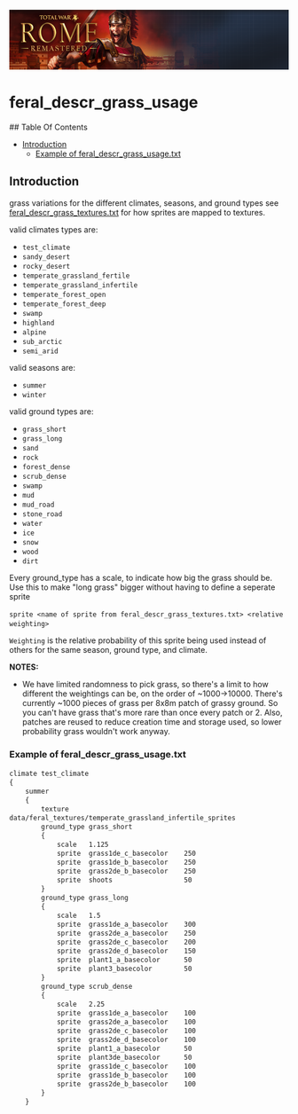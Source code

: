 ![Workshop_header_template](/Workshop_header_template.png)
# feral_descr_grass_usage

## Table Of Contents

* [Introduction](#introduction)
	 * [Example of feral_descr_grass_usage.txt](#example-of-feral_descr_grass_usagetxt)

## Introduction

grass variations for the different climates, seasons, and ground types see [feral_descr_grass_textures.txt](/documentation/data_file_guides/feral_descr_grass_textures.md) for how sprites are mapped to textures.

valid climates types are:
* `test_climate`
* `sandy_desert`
* `rocky_desert`
* `temperate_grassland_fertile`
* `temperate_grassland_infertile`
* `temperate_forest_open`
* `temperate_forest_deep`
* `swamp`
* `highland`
* `alpine`
* `sub_arctic`
* `semi_arid`

valid seasons are:
* `summer`
* `winter`

valid ground types are:

* `grass_short`
* `grass_long`
* `sand`
* `rock`
* `forest_dense`
* `scrub_dense`
* `swamp`
* `mud`
* `mud_road`
* `stone_road`
* `water`
* `ice`
* `snow`
* `wood`
* `dirt`

Every ground_type has a scale, to indicate how big the grass should be. Use this to make "long grass" bigger without having to define a seperate sprite

`sprite <name of sprite from feral_descr_grass_textures.txt> <relative weighting>`

`Weighting` is the relative probability of this sprite being used instead of others for the same season, ground type, and climate.

**NOTES:**
* We have limited randomness to pick grass, so there's a limit to how different the weightings can be, on the order of ~1000->10000. There's currently ~1000 pieces of grass per 8x8m patch of grassy ground. So you can't have grass that's more rare than once every patch or 2. Also, patches are reused to reduce creation time and storage used, so lower probability grass wouldn't work anyway.

### Example of feral_descr_grass_usage.txt

```
climate test_climate
{
	summer
	{
		texture data/feral_textures/temperate_grassland_infertile_sprites
		ground_type grass_short
		{
			scale	1.125
			sprite	grass1de_c_basecolor	250
			sprite	grass1de_b_basecolor	250
			sprite	grass2de_b_basecolor	250
			sprite	shoots					50
		}
		ground_type grass_long
		{
			scale	1.5
			sprite	grass1de_a_basecolor	300
			sprite	grass2de_a_basecolor	250
			sprite	grass2de_c_basecolor	200
			sprite	grass2de_d_basecolor	150
			sprite	plant1_a_basecolor		50
			sprite	plant3_basecolor		50
		}
		ground_type scrub_dense
		{
			scale	2.25
			sprite	grass1de_a_basecolor	100
			sprite	grass2de_a_basecolor	100
			sprite	grass2de_c_basecolor	100
			sprite	grass2de_d_basecolor	100
			sprite	plant1_a_basecolor		50
			sprite	plant3de_basecolor		50
			sprite	grass1de_c_basecolor	100
			sprite	grass1de_b_basecolor	100
			sprite	grass2de_b_basecolor	100
		}
	}
```
